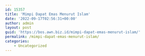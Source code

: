 ```yaml
---
id: 15357
title: 'Mimpi Dapat Emas Menurut Islam'
date: '2022-09-17T02:56:31+00:00'
author: admin
layout: post
guid: 'https://bos.awn.biz.id/mimpi-dapat-emas-menurut-islam/'
permalink: /mimpi-dapat-emas-menurut-islam/
categories:
    - Uncategorized
---
```


